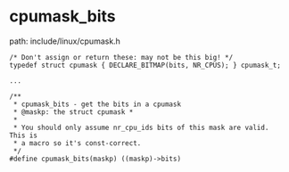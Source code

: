 cpumask_bits
========================================

path: include/linux/cpumask.h
```
/* Don't assign or return these: may not be this big! */
typedef struct cpumask { DECLARE_BITMAP(bits, NR_CPUS); } cpumask_t;

...

/**
 * cpumask_bits - get the bits in a cpumask
 * @maskp: the struct cpumask *
 *
 * You should only assume nr_cpu_ids bits of this mask are valid.  This is
 * a macro so it's const-correct.
 */
#define cpumask_bits(maskp) ((maskp)->bits)
```